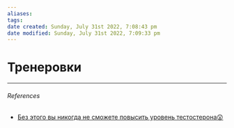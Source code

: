 ```yaml
---
aliases: 
tags: 
date created: Sunday, July 31st 2022, 7:08:43 pm
date modified: Sunday, July 31st 2022, 7:09:33 pm
---
```


# Тренеровки

---

###### References

- [Без этого вы никогда не сможете повысить уровень тестостерона😲](https://www.youtube.com/watch?v=yHl-yYm-FCA)
